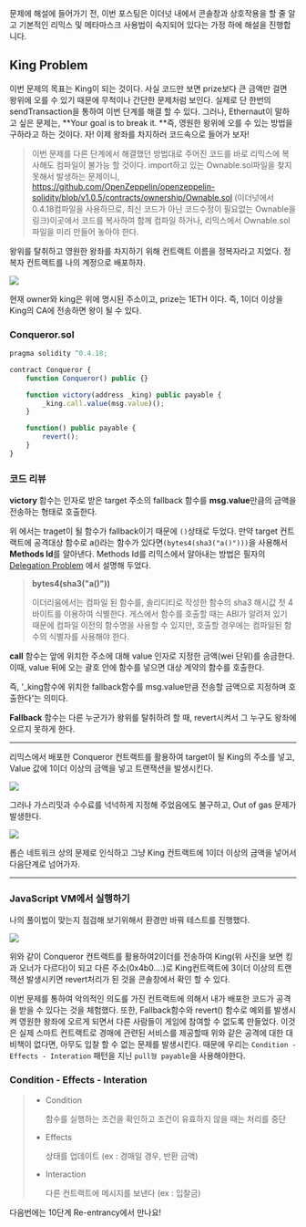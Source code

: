 문제에 해설에 들어가기 전,  이번 포스팅은 이더넛 내에서 콘솔창과 상호작용을 할 줄 알고 기본적인 리믹스 및 메타마스크 사용법이 숙지되어 있다는 가정 하에 해설을 진행합니다.



## King Problem

이번 문제의 목표는 King이 되는 것이다. 사실 코드만 보면 prize보다 큰 금액만 걸면 왕위에 오를 수 있기 때문에 무척이나 간단한 문제처럼 보인다. 실제로 단 한번의 sendTransaction을 통하여 이번 단계를 해결 할 수 있다. 그러나, Ethernaut이 말하고 싶은 문제는, **Your goal is to break it. **즉, 영원한 왕위에 오를 수 있는 방법을 구하라고 하는 것이다. 자! 이제 왕좌를 차지하러 코드속으로 들어가 보자!



> 이번 문제를 다른 단계에서 해결했던 방법대로 주어진 코드를 바로 리믹스에 복사해도 컴파일이 불가능 할 것이다. import하고 있는 Ownable.sol파일을 찾지 못해서 발생하는 문제이니,  https://github.com/OpenZeppelin/openzeppelin-solidity/blob/v1.0.5/contracts/ownership/Ownable.sol (이더넛에서 0.4.18컴파일을 사용하므로, 최신 코드가 아닌 코드수정이 필요없는 Ownable을 링크)이곳에서 코드를 복사하여 함께 컴파일 하거나, 리믹스에서 Ownable.sol 파일을 미리 만들어 놓아야 한다. 



왕위를 탈취하고 영원한 왕좌를 차지하기 위해 컨트랙트 이름을 정복자라고 지었다. 정복자 컨트랙트를 나의 계정으로 배포하자.

![](C:\Users\hwave\Documents\GitHub\TIL-about-Blockchain\img\King01.png)

현재 owner와 king은 위에 명시된 주소이고, prize는 1ETH 이다. 즉, 1이더 이상을 King의 CA에 전송하면 왕이 될 수 있다.

### Conqueror.sol

```javascript
pragma solidity ^0.4.18;

contract Conqueror {
	function Conqueror() public {}

	function victory(address _king) public payable {
		_king.call.value(msg.value)();
    }

	function() public payable {
        revert();
    }
}
```

### 코드 리뷰

**victory** 함수는 인자로 받은 target 주소의 fallback 함수를 **msg.value**만큼의 금액을 전송하는 형태로 호출한다.

위 에서는 traget이 될 함수가 fallback이기 때문에 `()`상태로 두었다. 만약 target 컨트랙트에 공격대상 함수로 a()라는 함수가 있다면`(bytes4(sha3("a()")))`을 사용해서 **Methods Id**를 알아낸다. Methods Id를 리믹스에서 알아내는 방법은 필자의 [Delegation Problem](https://steemit.com/ethereum/@heuristicwave/delegation-problem) 에서 설명해 두었다.



>**bytes4(sha3("a()"))**
>
>이더리움에서는 컴파일 된 함수를, 솔리디티로 작성한 함수의 sha3 해시값 첫 4바이트를 이용하여 식별한다. 게스에서 함수를 호출할 때는 ABI가 알려져 있기 때문에 컴파일 이전의 함수명을 사용할 수 있지만, 호출할 경우에는 컴파일된 함수의 식별자를 사용해야 한다.



**call** 함수는 앞에 위치한 주소에 대해 value 인자로 지정한 금액(wei 단위)를 송금한다. 이때, value 뒤에 오는 괄호 안에 함수를 넣으면 대상 계약의 함수를 호출한다.

즉, '_king함수에 위치한 fallback함수를 msg.value만큼 전송할 금액으로 지정하며 호출한다'는 의미다.



**Fallback** 함수는 다른 누군가가 왕위를 탈취하려 할 때,  revert시켜서 그 누구도 왕좌에 오르지 못하게 한다.

---

리믹스에서 배포한 Conqueror 컨트랙트를 활용하여 target이 될 King의 주소를 넣고, Value 값에 1이더 이상의 금액을 넣고 트랜잭션을 발생시킨다.

![](C:\Users\hwave\Documents\GitHub\TIL-about-Blockchain\img\King02.png)

그러나 가스리밋과 수수료를 넉넉하게 지정해 주었음에도 불구하고, Out of gas 문제가 발생한다.

![](C:\Users\hwave\Documents\GitHub\TIL-about-Blockchain\img\King03.png)

롭슨 네트워크 상의 문제로 인식하고 그냥 King 컨트랙트에 1이더 이상의 금액을 넣어서 다음단계로 넘어가자.

---

### JavaScript VM에서 실행하기

나의 풀이법이 맞는지 점검해 보기위해서 환경만 바꿔 테스트를 진행했다.

![](C:\Users\hwave\Documents\GitHub\TIL-about-Blockchain\img\King04.png)

위와 같이 Conqueror 컨트랙트를 활용하여2이더를 전송하여 King(위 사진을 보면 킹과 오너가 다르다)이 되고 다른 주소(0x4b0....)로 King컨트랙트에 3이더 이상의 트랜잭션 발생시키면 revert처리가 된 것을 콘솔창에서 확인 할 수 있다.



이번 문제를 통하여 악의적인 의도를 가진 컨트랙트에 의해서 내가 배포한 코드가 공격을 받을 수 있다는 것을 체험했다. 또한, Fallback함수와 revert() 함수로 예외를 발생시켜 영원한 왕좌에 오르게 되면서 다른 사람들이 게임에 참여할 수 없도록 만들었다. 이것은 실제 스마트 컨트랙트로 경매에 관련된 서비스를 제공할때 위와 같은 공격에 대한 대비책이 없다면, 아무도 입찰 할 수 없는 문제를 발생시킨다. 때문에 우리는 `Condition - Effects - Interation` 패턴을 지닌 `pull형 payable`을 사용해야한다. 



### Condition - Effects - Interation

> - Condition
>
>   함수를 실행하는 조건을 확인하고 조건이 유효하지 않을 때는 처리를 중단
>
> - Effects
>
>   상태를 업데이트 (ex : 경매일 경우, 반환 금액)
>
> - Interaction
>
>   다른 컨트랙트에 메시지를 보낸다 (ex : 입찰금)



다음번에는 10단계 Re-entrancy에서 만나요!